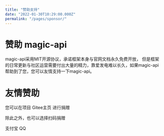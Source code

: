 ```yaml
---
title: "赞助支持"
date: "2022-01-30T10:29:00.000Z"
permalink: "/pages/sponsor/"
---
```

# 赞助 magic-api

magic-api采用MIT开源协议，承诺框架本身与官网文档永久免费开放， 但是框架的日常更新与社区运营需要付出大量的精力，靠爱发电难以长久，如果magic-api帮助到了您，您可以友情支持一下magic-api。


# 友情赞助

您可以在项目 Gitee主页 进行捐赠

除此之外，也可以选择扫码捐赠

支付宝   QQ
      